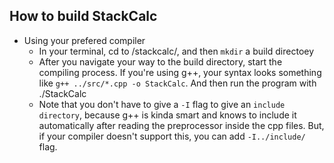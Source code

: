 ## How to build StackCalc
- Using your prefered compiler
    - In your terminal, cd to /stackcalc/, and then `mkdir` a build directoey
    - After you navigate your way to the build directory, start the compiling process. If you're using g++, your syntax looks something like `g++ ../src/*.cpp -o StackCalc`. And then run the program with ./StackCalc
    - Note that you don't have to give a `-I` flag to give an `include directory`, because g++ is kinda smart and knows to include it automatically after reading the preprocessor inside the cpp files. But, if your compiler doesn't support this, you can add `-I../include/` flag.